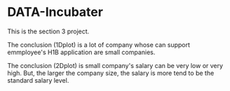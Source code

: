 # DATA-Incubater

This is the section 3 project. 

The conclusion (1Dplot) is a lot of company whose can support emmployee's H1B application are small companies.

The conclusion (2Dplot) is small company's salary can be very low or very high. But, the larger the company size, the salary is more tend to be the standard salary level.
